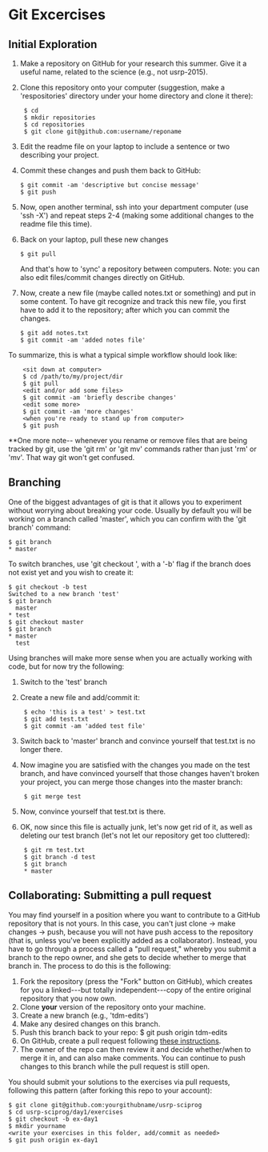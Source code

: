Git Excercises
==============

Initial Exploration
-------------------

1. Make a repository on GitHub for your research this summer.  Give it a useful name, related to the science (e.g., not usrp-2015).  

2. Clone this repository onto your computer (suggestion, make a 'respositories' directory under your home directory and clone it there):

		$ cd
    	$ mkdir repositories
    	$ cd repositories
    	$ git clone git@github.com:username/reponame
    
3.  Edit the readme file on your laptop to include a sentence or two describing your project.

4.  Commit these changes and push them back to GitHub:
	
		$ git commit -am 'descriptive but concise message'
		$ git push
	

5.  Now, open another terminal, ssh into your department computer (use 'ssh -X') and repeat steps 2-4 (making some additional changes to the readme file this time).  

6.  Back on your laptop, pull these new changes
		
		$ git pull 
		
	And that's how to 'sync' a repository between computers. Note: you can also edit files/commit changes directly on GitHub.  
	
7.  Now, create a new file (maybe called notes.txt or something) and put in some content.  To have git recognize and track this new file, you first have to add it to the repository; after which you can commit the changes.

		$ git add notes.txt
		$ git commit -am 'added notes file' 
	

To summarize, this is what a typical simple workflow should look like:

		<sit down at computer>
		$ cd /path/to/my/project/dir
		$ git pull
		<edit and/or add some files>
		$ git commit -am 'briefly describe changes'
		<edit some more>
		$ git commit -am 'more changes'
		<when you're ready to stand up from computer>
		$ git push
	
**One more note-- whenever you rename or remove files that are being tracked by git, use the 'git rm' or 'git mv' commands rather than just 'rm' or 'mv'.  That way git won't get confused. 
	
Branching
------------

One of the biggest advantages of git is that it allows you to experiment without worrying about breaking your code.  Usually by default you will be working on a branch called 'master', which you can confirm with the 'git branch' command:

	$ git branch
	* master

To switch branches, use 'git checkout <newbranch>', with a '-b' flag if the branch does not exist yet and you wish to create it:

	$ git checkout -b test
	Switched to a new branch 'test'
	$ git branch
	  master
	* test
	$ git checkout master
	$ git branch
	* master
	  test
	
Using branches will make more sense when you are actually working with code, but for now try the following:

1. Switch to the 'test' branch
2. Create a new file and add/commit it:

		$ echo 'this is a test' > test.txt
		$ git add test.txt
		$ git commit -am 'added test file'

3. Switch back to 'master' branch and convince yourself that test.txt is no longer there.

4. Now imagine you are satisfied with the changes you made on the test branch, and have convinced yourself that those changes haven't broken your project, you can merge those changes into the master branch:
	
		$ git merge test
		
5. Now, convince yourself that test.txt is there.

6. OK, now since this file is actually junk, let's now get rid of it, as well as deleting our test branch (let's not let our repository get too cluttered):

		$ git rm test.txt
		$ git branch -d test 
		$ git branch
		* master

Collaborating: Submitting a pull request
---------------
		
You may find yourself in a position where you want to contribute to a GitHub repository that is not yours.  In this case, you can't just clone -> make changes -> push, because you will not have push access to the repository (that is, unless you've been explicitly added as a collaborator).  Instead, you have to go through a process called a "pull request," whereby you submit a branch to the repo owner, and she gets to decide whether to merge that branch in.  The process to do this is the following:

1.  Fork the repository (press the "Fork" button on GitHub), which creates for you a linked---but totally independent---copy of the entire original repository that you now own.
2.  Clone **your** version of the repository onto your machine.
3.  Create a new branch (e.g., 'tdm-edits')
4.  Make any desired changes on this branch.
5.  Push this branch back to your repo:
		$ git push origin tdm-edits
6.  On GitHub, create a pull request following [these instructions]( https://help.github.com/articles/creating-a-pull-request/).
7.  The owner of the repo can then review it and decide whether/when to merge it in, and can also make comments.  You can continue to push changes to this branch while the pull request is still open.

You should submit your solutions to the exercises via pull requests, following this pattern (after forking this repo to your account):

	$ git clone git@github.com:yourgithubname/usrp-sciprog
	$ cd usrp-sciprog/day1/exercises
	$ git checkout -b ex-day1
	$ mkdir yourname
	<write your exercises in this folder, add/commit as needed>
	$ git push origin ex-day1
